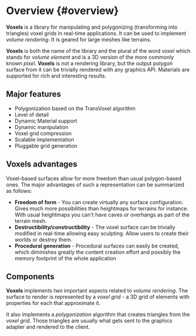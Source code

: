 Overview {#overview}
===========

**Voxels** is a library for manipulating and polygonizing (transforming into triangles) voxel grids in real-time applications. It can 
be used to implement *volume rendering*. It is geared for large meshes like terrains.

**Voxels** is both the name of the library and the plural of the word *voxel* which stands for
*volume element* and is a 3D version of the more commonly known *pixel*. **Voxels** is not a rendering library,
but the output polygon surface from it can be trivially rendered with any graphics API. Materials are supported 
for rich and interesting results.

## Major features
 - Polygonization based on the TransVoxel algorithm
 - Level of detail
 - Dynamic Material support
 - Dynamic manipulation
 - Voxel grid compression
 - Scalable implementation
 - Pluggable grid generation

## Voxels advantages
Voxel-based surfaces allow for more freedom than usual polygon-based ones. The major advantages of such a representation 
can be summarized as follows:

 - **Freedom of form** - You can create virtually any surface configuration. Gives much more possibilities than heightmaps for terrains
 for instance. With usual heightmaps you can't have caves or overhangs as part of the terrain mesh.
 - **Destructibility/constructibility** - The voxel surface can be trivially modified in real-time allowing easy sculpting. Allow users 
 to create their worlds or destroy them.
 - **Procedural generation** - Procedural surfaces can easily be created, which diminishes greatly the content creation effort and possibly 
 the memory footprint of the whole application

## Components

**Voxels** implements two important aspects related to *volume rendering*.
The surface to render is represented by a *voxel grid* - a 3D grid of elements with properties for each that 
approximate it.

It also implements a *polygonization* algorithm that creates triangles from the *voxel grid*. Those triangles are 
usually what gets sent to the graphics adapter and rendered to the client.
